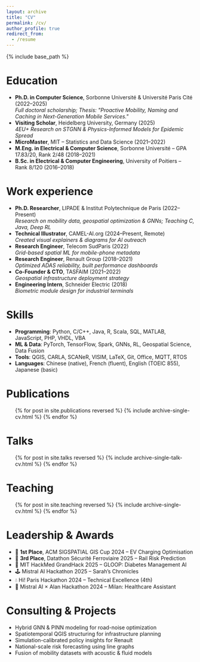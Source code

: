 ```yaml
---
layout: archive
title: "CV"
permalink: /cv/
author_profile: true
redirect_from:
  - /resume
---
```

 
{% include base_path %}

Education
======
* **Ph.D. in Computer Science**, Sorbonne Université & Université Paris Cité (2022–2025)  
  *Full doctoral scholarship; Thesis: "Proactive Mobility, Naming and Caching in Next-Generation Mobile Services."*
* **Visiting Scholar**, Heidelberg University, Germany (2025)  
  *4EU+ Research on STGNN & Physics-Informed Models for Epidemic Spread*
* **MicroMaster**, MIT – Statistics and Data Science (2021–2022)
* **M.Eng. in Electrical & Computer Science**, Sorbonne Université – GPA 17.83/20, Rank 2/48 (2018–2021)
* **B.Sc. in Electrical & Computer Engineering**, University of Poitiers – Rank 8/120 (2016–2018)

Work experience
======
* **Ph.D. Researcher**, LIPADE & Institut Polytechnique de Paris (2022–Present)  
  *Research on mobility data, geospatial optimization & GNNs; Teaching C, Java, Deep RL*
* **Technical Illustrator**, CAMEL-AI.org (2024–Present, Remote)  
  *Created visual explainers & diagrams for AI outreach*
* **Research Engineer**, Telecom SudParis (2022)  
  *Grid-based spatial ML for mobile-phone metadata*
* **Research Engineer**, Renault Group (2018–2021)  
  *Optimized ADAS reliability, built performance dashboards*
* **Co-Founder & CTO**, TASFAIM (2021–2022)  
  *Geospatial infrastructure deployment strategy*
* **Engineering Intern**, Schneider Electric (2018)  
  *Biometric module design for industrial terminals*

Skills
======
* **Programming**: Python, C/C++, Java, R, Scala, SQL, MATLAB, JavaScript, PHP, VHDL, VBA
* **ML & Data**: PyTorch, TensorFlow, Spark, GNNs, RL, Geospatial Science, Data Fusion
* **Tools**: QGIS, CARLA, SCANeR, VISIM, LaTeX, Git, Office, MQTT, RTOS
* **Languages**: Chinese (native), French (fluent), English (TOEIC 855), Japanese (basic)

Publications
======
<ul>{% for post in site.publications reversed %}
  {% include archive-single-cv.html %}
{% endfor %}</ul>

Talks
======
<ul>{% for post in site.talks reversed %}
  {% include archive-single-talk-cv.html %}
{% endfor %}</ul>

Teaching
======
<ul>{% for post in site.teaching reversed %}
  {% include archive-single-cv.html %}
{% endfor %}</ul>

Leadership & Awards
======
* 🥇 **1st Place**, ACM SIGSPATIAL GIS Cup 2024 – EV Charging Optimisation
* 🥉 **3rd Place**, Datathon Sécurité Ferroviaire 2025 – Rail Risk Prediction
* 🧠 MIT HackMed GrandHack 2025 – GLOOP: Diabetes Management AI
* 🕹️ Mistral AI Hackathon 2025 – Sarah’s Chronicles
* 💧 Hi! Paris Hackathon 2024 – Technical Excellence (4th)
* 🏥 Mistral AI × Alan Hackathon 2024 – Milan: Healthcare Assistant

Consulting & Projects
======
* Hybrid GNN & PINN modeling for road-noise optimization
* Spatiotemporal QGIS structuring for infrastructure planning
* Simulation-calibrated policy insights for Renault
* National-scale risk forecasting using line graphs
* Fusion of mobility datasets with acoustic & fluid models

